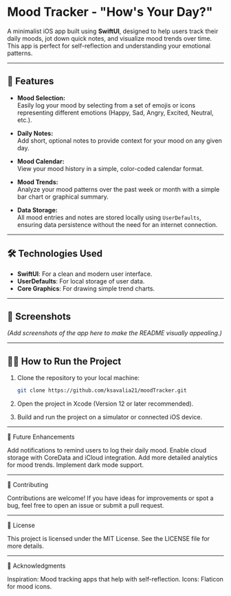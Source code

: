 # Mood Tracker - "How's Your Day?"  

A minimalist iOS app built using **SwiftUI**, designed to help users track their daily moods, jot down quick notes, and visualize mood trends over time. This app is perfect for self-reflection and understanding your emotional patterns.  

---

## 🚀 Features  

- **Mood Selection:**  
  Easily log your mood by selecting from a set of emojis or icons representing different emotions (Happy, Sad, Angry, Excited, Neutral, etc.).  

- **Daily Notes:**  
  Add short, optional notes to provide context for your mood on any given day.  

- **Mood Calendar:**  
  View your mood history in a simple, color-coded calendar format.  

- **Mood Trends:**  
  Analyze your mood patterns over the past week or month with a simple bar chart or graphical summary.  

- **Data Storage:**  
  All mood entries and notes are stored locally using `UserDefaults`, ensuring data persistence without the need for an internet connection.  

---

## 🛠️ Technologies Used  

- **SwiftUI**: For a clean and modern user interface.  
- **UserDefaults**: For local storage of user data.  
- **Core Graphics**: For drawing simple trend charts.  

---

## 📱 Screenshots  
*(Add screenshots of the app here to make the README visually appealing.)*  

---

## 🧑‍💻 How to Run the Project  

1. Clone the repository to your local machine:  
   ```bash
   git clone https://github.com/ksavalia21/moodTracker.git

2. Open the project in Xcode (Version 12 or later recommended).

3. Build and run the project on a simulator or connected iOS device.

---

🌟 Future Enhancements

Add notifications to remind users to log their daily mood.
Enable cloud storage with CoreData and iCloud integration.
Add more detailed analytics for mood trends.
Implement dark mode support.

---

🤝 Contributing

Contributions are welcome! If you have ideas for improvements or spot a bug, feel free to open an issue or submit a pull request.

---

📜 License

This project is licensed under the MIT License. See the LICENSE file for more details.

---

📝 Acknowledgments

Inspiration: Mood tracking apps that help with self-reflection.
Icons: Flaticon for mood icons.
